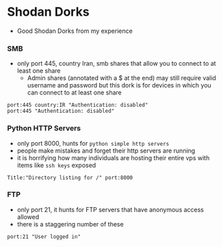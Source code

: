 # Shodan Dorks

* Good Shodan Dorks from my experience&#x20;

### SMB

* only port 445, country Iran, smb shares that allow you to connect to at least one share
  * Admin shares (annotated with a $ at the end) may still require valid username and password but this dork is for devices in which you can connect to at least one share

```
port:445 country:IR "Authentication: disabled"
port:445 "Authentication: disabled"
```

### Python HTTP Servers

* only port 8000, hunts for `python simple http servers`
* people make mistakes and forget their http servers are running
* it is horrifying how many individuals are hosting their entire vps with items like `ssh keys` exposed

```
Title:"Directory listing for /" port:8000
```

### FTP

* only port 21, it hunts for FTP servers that have anonymous access allowed&#x20;
* there is a staggering number of these

```
port:21 "User logged in"
```
